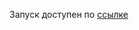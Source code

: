 Запуск доступен по [ссылке](https://docs.google.com/document/d/1koi6cZcZS_Db33EeYLQQ7U30BcQVBYaNObuNlWMeQu4/edit?tab=t.0)
